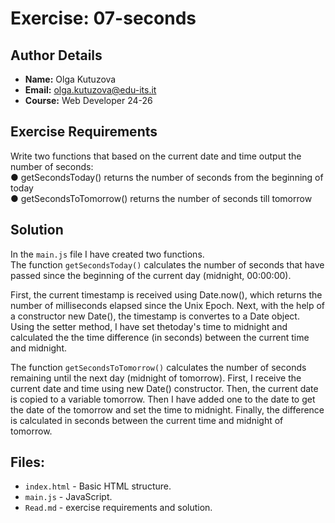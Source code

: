 # Exercise: 07-seconds

## Author Details
- **Name:** Olga Kutuzova  
- **Email:** olga.kutuzova@edu-its.it  
- **Course:** Web Developer 24-26


## Exercise Requirements
Write two functions that based on the current date and time output the number 
of seconds:  
● getSecondsToday() returns the number of seconds from the beginning of 
today  
● getSecondsToTomorrow() returns the number of seconds till tomorrow  



## Solution

In the `main.js` file I have created two functions.  
The function `getSecondsToday()` calculates the number of seconds that have passed since the beginning of the current day (midnight, 00:00:00).

First, the current timestamp is received using Date.now(), which returns the number of milliseconds elapsed since the Unix Epoch. Next, with the help of a constructor new Date(), the timestamp is convertes to a Date object. Using the setter method, I have set thetoday's time to midnight and calculated the the time difference (in seconds) between the current time and midnight.

The function `getSecondsToTomorrow()` calculates the number of seconds remaining until the next day (midnight of tomorrow). First, I receive the current date and time using new Date() constructor. Then, the current date is copied to a variable tomorrow. Then I have added one to the date to get the date of the tomorrow and set the time to midnight. Finally, the difference is calculated in seconds between the current time and midnight of tomorrow.


## Files:
- `index.html` - Basic HTML structure.
- `main.js` - JavaScript.
- `Read.md` - exercise requirements and solution. 
